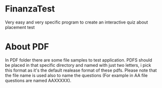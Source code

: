 # FinanzaTest
Very easy and very specific program to create an interactive quiz about placement test

# About PDF
In PDF folder there are some file samples to test application.
PDFS should be placed in that specific directory and named with just two letters, i pick this format as it's the default realease format of these pdfs.
Please note that the file name is used also to name the questions (For example in AA file questions are named AAXXXXX).
